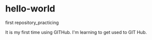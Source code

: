 # hello-world
first repository_practicing

It is my first time using GITHub.
I'm learning to get used to GIT Hub.


